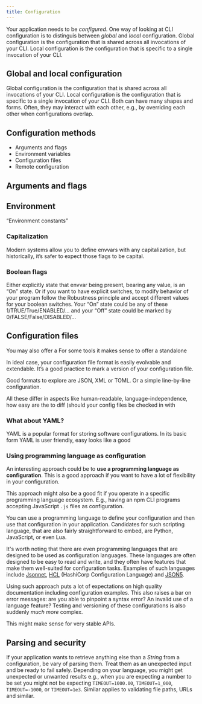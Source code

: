 ```yaml
---
title: Configuration
---
```


Your application needs to be _configured_. One way of looking at CLI configuration is to distinguis between _global_ and _local_ configuration. Global configuration is the configuration that is shared across all invocations of your CLI. Local configuration is the configuration that is specific to a single invocation of your CLI.

<!--more-->

## Global and local configuration

Global configuration is the configuration that is shared across all invocations of your CLI. Local configuration is the configuration that is specific to a single invocation of your CLI. Both can have many shapes and forms. Often, they may interact with each other, e.g., by overriding each other when configurations overlap.

## Configuration methods

- Arguments and flags
- Environment variables
- Configuration files
- Remote configuration

## Arguments and flags

## Environment

“Environment constants”

### Capitalization

Modern systems allow you to define envvars with any capitalization, but historically, it’s safer to expect those flags to be capital.

### Boolean flags

Either explicitly state that envvar being present, bearing any value, is an “On” state. Or if you want to have explicit switches, to modify behavior of your program follow the Robustness principle and accept different values for your boolean switches. Your “On” state could be any of these 1/TRUE/True/ENABLED/… and your “Off” state could be marked by 0/FALSE/False/DISABLED/…

## Configuration files

You may also offer a
For some tools it makes sense to offer a standalone

In ideal case, your configuration file format is easily evolvable and extendable.
It’s a good practice to mark a version of your configuration file.

Good formats to explore are JSON, XML or TOML. Or a simple line-by-line configuration.

All these differ in aspects like human-readable, language-independence, how easy are the to diff (should your config files be checked in with

### What about YAML?

YAML is a popular format for storing software configurations. In its basic form YAML is user friendly, easy
looks like a good

### Using programming language as configuration

An interesting approach could be to **use a programming language as configuration**. This is a good approach if you want to have a lot of flexibility in your configuration.

This approach might also be a good fit if you operate in a specific programming language ecosystem. E.g., having an npm CLI programs accepting JavaScript `.js` files as configuration.

You can use a programming language to define your configuration and then use that configuration in your application. Candidates for such scripting language, that are also fairly straightforward to embed, are Python, JavaScript, or even Lua.

It's worth noting that there are even programming languages that are designed to be used as configuration languages. These languages are often designed to be easy to read and write, and they often have features that make them well-suited for configuration tasks. Examples of such languages include [Jsonnet](https://jsonnet.org), [HCL](https://github.com/hashicorp/hcl) (HashiCorp Configuration Language) and [JSON5](https://json5.org).

Using such approach puts a lot of expectations on high quality documentation including configuration examples. This also raises a bar on error messages: are you able to pinpoint a syntax error? An invalid use of a language feature? Testing and versioning of these configurations is also suddenly _much more_ complex.

This might make sense for very stable APIs.

## Parsing and security

If your application wants to retrieve anything else than a _String_ from a configuration, be vary of parsing them. Treat them as an unexpected input and be ready to fail safely. Depending on your language, you might get unexpected or unwanted results e.g., when you are expecting a number to be set you might not be expecting `TIMEOUT=1000.00`, `TIMEOUT=1_000`, `TIMEOUT=-1000`, or `TIMEOUT=1e3`. Similar applies to validating file paths, URLs and similar.
